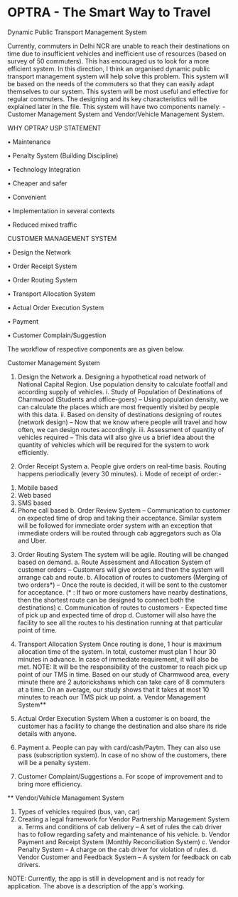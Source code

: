 # OPTRA - The Smart Way to Travel
Dynamic Public Transport Management System

Currently, commuters in Delhi NCR are unable to reach their destinations on time due to insufficient vehicles and inefficient use of resources (based on survey of 50 commuters). This has encouraged us to look for a more efficient system. In this direction, I think an organised dynamic public transport management system will help solve this problem. This system will be based on the needs of the commuters so that they can easily adapt themselves to our system. This system will be most useful and effective for regular commuters. The designing and its key characteristics will be explained later in the file. This system will have two components namely: - Customer Management System and Vendor/Vehicle Management System. 


WHY OPTRA?
USP STATEMENT

•	Maintenance

•	Penalty System (Building Discipline)

•	Technology Integration

•	Cheaper and safer

•	Convenient

•	Implementation in several contexts

•	Reduced mixed traffic


CUSTOMER MANAGEMENT SYSTEM

•	Design the Network

•	Order Receipt System

•	Order Routing System

•	Transport Allocation System

•	Actual Order Execution System

•	Payment

•	Customer Complain/Suggestion

The workflow of respective components are as given below.

Customer Management System
1.	Design the Network
a.	Designing a hypothetical road network of National Capital Region. Use population density to calculate footfall and according supply of vehicles.
i.	Study of Population of Destinations of Charmwood (Students and office-goers) – Using population density, we can calculate the places which are most frequently visited by people with this data.
ii.	Based on density of destinations designing of routes (network design) – Now that we know where people will travel and how often, we can design routes accordingly.
iii.	Assessment of quantity of vehicles required – This data will also give us a brief idea about the quantity of vehicles which will be required for the system to work efficiently.

2.	Order Receipt System
a.	People give orders on real-time basis. Routing happens periodically (every 30 minutes).
i.	Mode of receipt of order:- 
1)	Mobile based
2)	Web based 
3)	SMS based
4)	Phone call based 
b.	Order Review System – Communication to customer on expected time of drop and taking their acceptance. Similar system will be followed for immediate order system with an exception that immediate orders will be routed through cab aggregators such as Ola and Uber.

3.	Order Routing System
The system will be agile. Routing will be changed based on demand.
a.	Route Assessment and Allocation System of customer orders – Customers will give orders and then the system will arrange cab and route. 
b.	Allocation of routes to customers (Merging of two orders*) – Once the route is decided, it will be sent to the customer for acceptance. (* : If two or more customers have nearby destinations, then the shortest route can be designed to connect both the destinations) 
c.	Communication of routes to customers - Expected time of pick up and expected time of drop
d.	Customer will also have the facility to see all the routes to his destination running at that particular point of time.

4.	Transport Allocation System 
Once routing is done, 1 hour is maximum allocation time of the system. In total, customer must plan 1 hour 30 minutes in advance. In case of immediate requirement, it will also be met.
NOTE: It will be the responsibility of the customer to reach pick up point of our TMS in time. Based on our study of Charmwood area, every minute there are 2 autorickshaws which can take care of 8 commuters at a time. On an average, our study shows that it takes at most 10 minutes to reach our TMS pick up point. 
a.	Vendor Management System**

5.	Actual Order Execution System
When a customer is on board, the customer has a facility to change the destination and also share its ride details with anyone.

6.	Payment
a.	People can pay with card/cash/Paytm. They can also use pass (subscription system). In case of no show of the customers, there will be a penalty system.

7.	Customer Complaint/Suggestions
a.	For scope of improvement and to bring more efficiency.

** Vendor/Vehicle Management System
1.	Types of vehicles required (bus, van, car)
2.	Creating a legal framework for Vendor Partnership Management System
a.	Terms and conditions of cab delivery – A set of rules the cab driver has to follow regarding safety and maintenance of his vehicle.
b.	Vendor Payment and Receipt System (Monthly Reconciliation System) 
c.	Vendor Penalty System – A charge on the cab driver for violation of rules.
d.	Vendor Customer and Feedback System – A system for feedback on cab drivers.

NOTE: Currently, the app is still in development and is not ready for application. The above is a description of the app's working.

